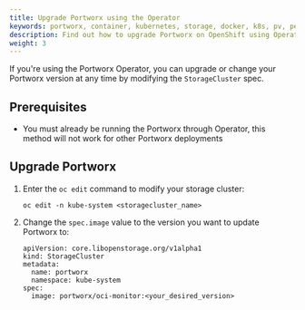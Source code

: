 ```yaml
---
title: Upgrade Portworx using the Operator
keywords: portworx, container, kubernetes, storage, docker, k8s, pv, persistent disk, openshift
description: Find out how to upgrade Portworx on OpenShift using Operator.
weight: 3
---
```


If you're using the Portworx Operator, you can upgrade or change your Portworx version at any time by modifying the `StorageCluster` spec.

## Prerequisites

* You must already be running the Portworx through Operator, this method will not work for other Portworx deployments

## Upgrade Portworx

<!-- taking a guess at this step -->

1. Enter the `oc edit` command to modify your storage cluster:

      ```text
      oc edit -n kube-system <storagecluster_name>
      ```

2. Change the `spec.image` value to the version you want to update Portworx to:

      ```text
      apiVersion: core.libopenstorage.org/v1alpha1
      kind: StorageCluster
      metadata:
        name: portworx
        namespace: kube-system
      spec:
        image: portworx/oci-monitor:<your_desired_version>
      ```
